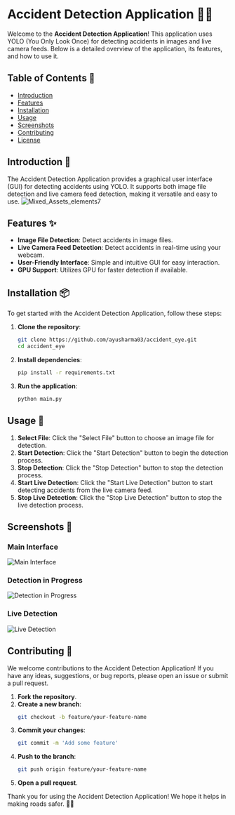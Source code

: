 # Accident Detection Application 🚗💥

Welcome to the **Accident Detection Application**! This application uses YOLO (You Only Look Once) for detecting accidents in images and live camera feeds. Below is a detailed overview of the application, its features, and how to use it.

## Table of Contents 📑
- [Introduction](#introduction)
- [Features](#features)
- [Installation](#installation)
- [Usage](#usage)
- [Screenshots](#screenshots)
- [Contributing](#contributing)
- [License](#license)

## Introduction 📝

The Accident Detection Application provides a graphical user interface (GUI) for detecting accidents using YOLO. It supports both image file detection and live camera feed detection, making it versatile and easy to use.
![Mixed_Assets_elements7](https://github.com/user-attachments/assets/ee0daa8e-fb6b-4f88-a82b-361482d32a92)

## Features ✨

- **Image File Detection**: Detect accidents in image files.
- **Live Camera Feed Detection**: Detect accidents in real-time using your webcam.
- **User-Friendly Interface**: Simple and intuitive GUI for easy interaction.
- **GPU Support**: Utilizes GPU for faster detection if available.

## Installation 📦

To get started with the Accident Detection Application, follow these steps:

1. **Clone the repository**:
    ```sh
    git clone https://github.com/ayusharma03/accident_eye.git
    cd accident_eye
    ```

2. **Install dependencies**:
    ```sh
    pip install -r requirements.txt
    ```

3. **Run the application**:
    ```sh
    python main.py
    ```

## Usage 🚀

1. **Select File**: Click the "Select File" button to choose an image file for detection.
2. **Start Detection**: Click the "Start Detection" button to begin the detection process.
3. **Stop Detection**: Click the "Stop Detection" button to stop the detection process.
4. **Start Live Detection**: Click the "Start Live Detection" button to start detecting accidents from the live camera feed.
5. **Stop Live Detection**: Click the "Stop Live Detection" button to stop the live detection process.

## Screenshots 📸

### Main Interface
![Main Interface](assets/main_interface.png)

### Detection in Progress
![Detection in Progress](assets/detection_in_progress.png)

### Live Detection
![Live Detection](assets/live_detection.png)

## Contributing 🤝

We welcome contributions to the Accident Detection Application! If you have any ideas, suggestions, or bug reports, please open an issue or submit a pull request.

1. **Fork the repository**.
2. **Create a new branch**:
    ```sh
    git checkout -b feature/your-feature-name
    ```
3. **Commit your changes**:
    ```sh
    git commit -m 'Add some feature'
    ```
4. **Push to the branch**:
    ```sh
    git push origin feature/your-feature-name
    ```
5. **Open a pull request**.

Thank you for using the Accident Detection Application! We hope it helps in making roads safer. 🚗💥
